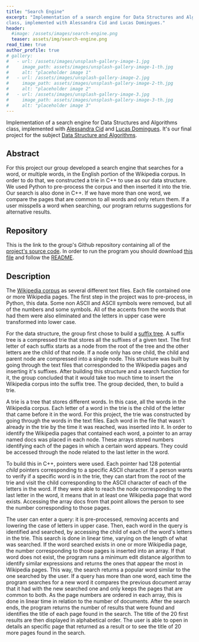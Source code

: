 ```yaml
---
title: "Search Engine"
excerpt: "Implementation of a search engine for Data Structures and Algorithms
class, implemented with Alessandra Cid and Lucas Domingues."
header:
  #image: /assets/images/search-engine.png
  teaser: assets/img/search-engine.png
read_time: true
author_profile: true
# gallery:
#   - url: /assets/images/unsplash-gallery-image-1.jpg
#     image_path: assets/images/unsplash-gallery-image-1-th.jpg
#     alt: "placeholder image 1"
#   - url: /assets/images/unsplash-gallery-image-2.jpg
#     image_path: assets/images/unsplash-gallery-image-2-th.jpg
#     alt: "placeholder image 2"
#   - url: /assets/images/unsplash-gallery-image-3.jpg
#     image_path: assets/images/unsplash-gallery-image-3-th.jpg
#     alt: "placeholder image 3"
---
```


Implementation of a search engine for Data Structures and Algorithms
class, implemented with [Alessandra Cid](https://github.com/alessandracid) and [Lucas Domingues](https://github.com/lucasresck). It's our final
project for the subject [Data Structure and Algorithms](https://emap.fgv.br/en/discipline/graduacao-matematica-aplicada-graduacao-ciencia-de-dados/data-structures-and-algorithms). 


Abstract 
---

For this project our group developed a search engine that searches for a word, or multiple words, in the English portion of the Wikipedia corpus. In order to do that, we constructed a trie in C++ to use as our data structure. We used Python to pre-process the corpus and then inserted it into the trie. Our search is also done in C++. If we have more than one word, we compare the pages that are common to all words and only return them. If a user misspells a word when searching, our program returns suggestions for alternative results. 

Repository 
---

This is the link to the group's Github repository containing all of the [project's source code](https://github.com/lucasmoschen/search-engine).
In order to run the program you should download [this
file](https://bit.ly/2WYQing) and follow the [README](https://github.com/lucasmoschen/Search-engine/blob/master/README.md).

Description
---

The [Wikipedia corpus](http://www.cs.upc.edu/~nlp/wikicorpus) as several
different text files. Each file contained one or more Wikipedia pages. The
first step in the project was to pre-process, in Python, this data. Some non
ASCII and ASCII symbols were removed, but all of the numbers and some symbols.
All of the accents from the words that had them were also eliminated and the
letters in upper case were transformed into lower case. 

For the data structure, the group first chose to build a [suffix
tree](https://ocw.mit.edu/courses/electrical-engineering-and-computer-science/6-851-advanced-data-structures-spring-2012/lecture-videos/session-16-strings/).
A suffix tree is a compressed trie that stores all the suffixes of a given
text. The first letter of each suffix starts as a node from the root of the
tree and the other letters are the child of that node. If a node only has one
child, the child and parent node are compressed into a single node. This
structure was built by going through the text files that corresponded to the
Wikipedia pages and inserting it's suffixes. After building this structure and
a search function for it, the group concluded that it would take too much time
to insert the Wikipedia corpus into the suffix tree. The group decided, then,
to build a trie. 

A trie is a tree that stores different words. In this case, all the words in the Wikipedia corpus. Each letter of a word in the trie is the child of the letter that came before it in the word. 
For this project, the trie was constructed by going through the words in the
text files. Each word in the file that wasn't already in the trie by the time
it was reached, was inserted into it. In order to identify the Wikipedia pages
that contained each word, a pointer to an array named docs was placed in each
node. These arrays stored numbers identifying each of the pages in which a
certain word appears. They could be accessed through the node related to the
last letter in the word. 

To build this in C++, pointers were used. Each pointer had 128 potential
*child* pointers corresponding to a specific ASCII character. If a person
wants to verify if a specific word is in the trie, they can start from the
root of the trie and visit the child corresponding to the ASCII character of
each of the letters in the word. If they were able to reach the node
corresponding to the last letter in the word, it means that in at least one
Wikipedia page that word exists. Accessing the array docs from that point
allows the person to see the number corresponding to those pages.

The user can enter a query: it is pre-processed, removing accents and lowering the case of letters in upper case. Then, each word in the query is identified and searched, by accessing the child of each of the word's letters in the trie. This search is done in linear time, varying on the length of what was searched. If the word searched exists in one or more Wikipedia page, the number corresponding to those pages is inserted into an array. If that word does not exist, the program runs a minimum edit distance algorithm to identify similar expressions and returns the ones that appear the most in Wikipedia pages. This way, the search returns a popular word similar to the one searched by the user. 
If a query has more than one word, each time the program searches for a new word it compares the previous document array that it had with the new searched one and only keeps the pages that are common to both. As the page numbers are ordered in each array, this is done in linear time in relation to the number of documents. 
After the search ends, the program returns the number of results that were found and identifies the title of each page found in the search. The title of the 20 first results are then displayed in alphabetical order. The user is able to open in details an specific page that returned as a result or to see the title of 20 more pages found in the search. 

